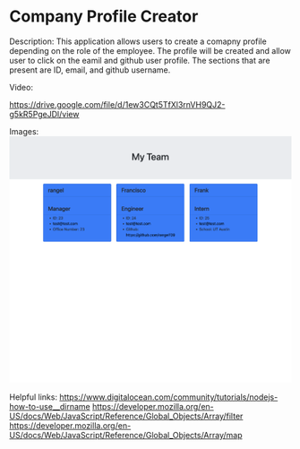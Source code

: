 # Company Profile Creator 

Description: This application allows users to create a comapny profile depending on the role of the employee. The profile will be created and allow user to click on the eamil and github user profile. The sections that are present are ID, email, and github username. 


Video: 

https://drive.google.com/file/d/1ew3CQt5TfXl3rnVH9QJ2-g5kR5PgeJDl/view

Images: 
![](assets/Screen%20Shot%202022-10-24%20at%201.00.09%20PM.png)

Helpful links: 
https://www.digitalocean.com/community/tutorials/nodejs-how-to-use__dirname
https://developer.mozilla.org/en-US/docs/Web/JavaScript/Reference/Global_Objects/Array/filter
https://developer.mozilla.org/en-US/docs/Web/JavaScript/Reference/Global_Objects/Array/map